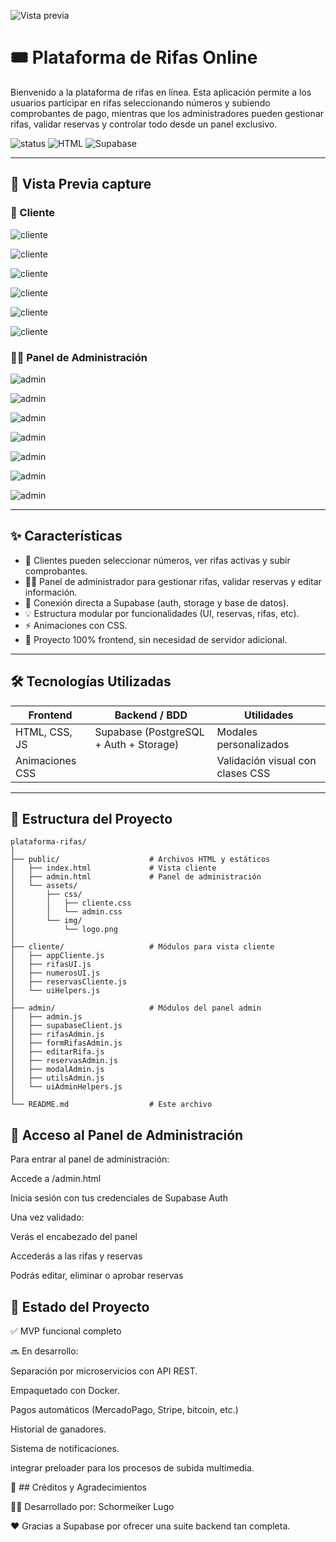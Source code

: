 ![Vista previa](assets/logo-admin.png)

# 🎟️ Plataforma de Rifas Online

Bienvenido a la plataforma de rifas en línea. Esta aplicación permite a los usuarios participar en rifas seleccionando números y subiendo comprobantes de pago, mientras que los administradores pueden gestionar rifas, validar reservas y controlar todo desde un panel exclusivo.

![status](https://img.shields.io/badge/status-en%20desarrollo-yellow)
![HTML](https://img.shields.io/badge/Frontend-HTML%2FCSS%2FJS-blue)
![Supabase](https://img.shields.io/badge/Backend-Supabase-lightgreen)

---

## 🚀 Vista Previa capture

### 🧑 Cliente

![cliente](assets/capture/cliente/1.png)

![cliente](assets/capture/cliente/2.png)

![cliente](assets/capture/cliente/3.png)

![cliente](assets/capture/cliente/4.png)

![cliente](assets/capture/cliente/5.png)

![cliente](assets/capture/cliente/6.png)



### 👨‍💻 Panel de Administración


![admin](assets/capture/admin/1.png)

![admin](assets/capture/admin/2.png)

![admin](assets/capture/admin/3.png)

![admin](assets/capture/admin/4.png)

![admin](assets/capture/admin/5.png)

![admin](assets/capture/admin/6.png)

![admin](assets/capture/admin/7.png)

---

## ✨ Características

- 🎯 Clientes pueden seleccionar números, ver rifas activas y subir comprobantes.
- 🧑‍💼 Panel de administrador para gestionar rifas, validar reservas y editar información.
- 💾 Conexión directa a Supabase (auth, storage y base de datos).
- 💡 Estructura modular por funcionalidades (UI, reservas, rifas, etc).
- ⚡ Animaciones con CSS.
- 📁 Proyecto 100% frontend, sin necesidad de servidor adicional.

---

## 🛠️ Tecnologías Utilizadas

| Frontend       | Backend / BDD   | Utilidades       |
|----------------|------------------|------------------|
| HTML, CSS, JS  | Supabase (PostgreSQL + Auth + Storage) | Modales personalizados |
| Animaciones CSS | | Validación visual con clases CSS |

---

## 📁 Estructura del Proyecto

```plaintext
plataforma-rifas/
│
├── public/                    # Archivos HTML y estáticos
│   ├── index.html             # Vista cliente
│   ├── admin.html             # Panel de administración
│   └── assets/
│       ├── css/
│       │   ├── cliente.css
│       │   └── admin.css
│       └── img/
│           └── logo.png
│
├── cliente/                   # Módulos para vista cliente
│   ├── appCliente.js
│   ├── rifasUI.js
│   ├── numerosUI.js
│   ├── reservasCliente.js
│   └── uiHelpers.js
│
├── admin/                     # Módulos del panel admin
│   ├── admin.js
│   ├── supabaseClient.js
│   ├── rifasAdmin.js
│   ├── formRifasAdmin.js
│   ├── editarRifa.js
│   ├── reservasAdmin.js
│   ├── modalAdmin.js
│   ├── utilsAdmin.js
│   └── uiAdminHelpers.js
│
└── README.md                  # Este archivo
``` 
## 🔐 Acceso al Panel de Administración
Para entrar al panel de administración:

Accede a /admin.html

Inicia sesión con tus credenciales de Supabase Auth

Una vez validado:

Verás el encabezado del panel

Accederás a las rifas y reservas

Podrás editar, eliminar o aprobar reservas

## 🧪 Estado del Proyecto
✅ MVP funcional completo

🔜 En desarrollo:

 Separación por microservicios con API REST.

 Empaquetado con Docker.

 Pagos automáticos (MercadoPago, Stripe, bitcoin, etc.)

 Historial de ganadores.

 Sistema de notificaciones.

 integrar preloader para los procesos de subida multimedia.

🧠 ## Créditos y Agradecimientos

🧑‍💻 Desarrollado por: Schormeiker Lugo

❤️ Gracias a Supabase por ofrecer una suite backend tan completa.
